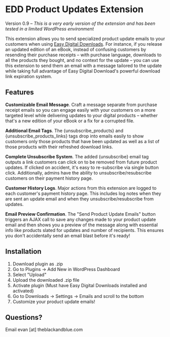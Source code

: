 EDD Product Updates Extension
===================

Version 0.9 – *This is a very early version of the extension and has been tested in a limited WordPress environment*

This extension allows you to send specialized product update emails to your customers when using [Easy Digital Downloads](http://easydigitaldownloads.com/). For instance, if you release an updated edition of an eBook, instead of confusing customers by resending their purchase receipts – with purchase language, downloads to all the products they bought, and no context for the update – you can use this extension to send them an email with a message tailored to the update while taking full advantage of Easy Digital Download's powerful download link expiration system.

## Features
**Customizable Email Message**. Craft a message separate from purchase receipt emails so you can engage easily with your customers on a more targeted level while delivering updates to your digital products – whether that's a new edition of your eBook or a fix for a corrupted file.

**Additional Email Tags**. The {unsubscribe_products} and {unsubscribe_products_links} tags drop into emails easily to show customers only those products that have been updated as well as a list of those products with their refreshed download links.

**Complete Unsubscribe System**. The added {unsubscribe} email tag outputs a link customers can click on to be removed from future product updates. If clicked on accident, it's easy to re-subscribe via single button click. Additionally, admins have the ability to unsubscribe/resubscribe customers on their payment history page.

**Customer History Logs**. Major actions from this extension are logged to each customer's payment history page. This includes log notes when they are sent an update email and when they unsubscribe/resubscribe from updates.

**Email Preview Confirmation**. The "Send Product Update Emails" button triggers an AJAX call to save any changes made to your product update email and then shows you a preview of the message along with essential info like products slated for updates and number of recipients. This ensures you don't accidentally send an email blast before it's ready!

## Installation
1. Download plugin as .zip
2. Go to Plugins -> Add New in WordPress Dashboard
3. Select "Upload"
4. Upload the downloaded .zip file
5. Activate plugin (Must have Easy Digital Downloads installed and activated)
6. Go to Downloads -> Settings -> Emails and scroll to the bottom
7. Customize your product update emails!

## Questions?
Email evan [at] theblackandblue.com